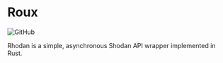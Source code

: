# Roux

![GitHub](https://img.shields.io/github/license/jxhn/rhodan)

Rhodan is a simple, asynchronous Shodan API wrapper implemented in Rust.
